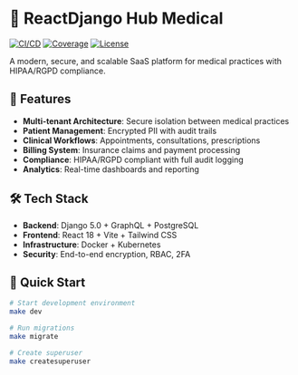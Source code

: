 # 🏥 ReactDjango Hub Medical

[![CI/CD](https://github.com/stef9github/ReactDjango-Hub/workflows/CI/badge.svg)](https://github.com/stef9github/ReactDjango-Hub/actions)
[![Coverage](https://codecov.io/gh/stef9github/ReactDjango-Hub/branch/main/graph/badge.svg)](https://codecov.io/gh/stef9github/ReactDjango-Hub)
[![License](https://img.shields.io/badge/license-MIT-blue.svg)](LICENSE)

A modern, secure, and scalable SaaS platform for medical practices with HIPAA/RGPD compliance.

## 🚀 Features

- **Multi-tenant Architecture**: Secure isolation between medical practices
- **Patient Management**: Encrypted PII with audit trails
- **Clinical Workflows**: Appointments, consultations, prescriptions
- **Billing System**: Insurance claims and payment processing
- **Compliance**: HIPAA/RGPD compliant with full audit logging
- **Analytics**: Real-time dashboards and reporting

## 🛠 Tech Stack

- **Backend**: Django 5.0 + GraphQL + PostgreSQL
- **Frontend**: React 18 + Vite + Tailwind CSS
- **Infrastructure**: Docker + Kubernetes
- **Security**: End-to-end encryption, RBAC, 2FA

## 🚀 Quick Start

```bash
# Start development environment
make dev

# Run migrations
make migrate

# Create superuser
make createsuperuser